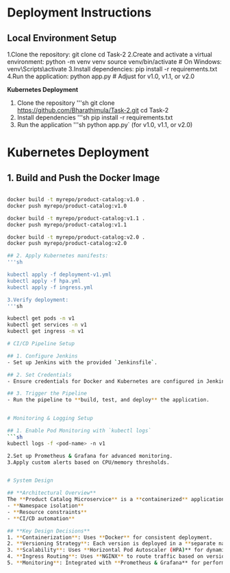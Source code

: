 # Deployment Instructions

## Local Environment Setup

1.Clone the repository:
  git clone <repo-url>
  cd Task-2
2.Create and activate a virtual environment:
  python -m venv venv
  source venv/bin/activate  # On Windows: venv\Scripts\activate
3.Install dependencies:
  pip install -r requirements.txt
4.Run the application:
  python app.py  # Adjust for v1.0, v1.1, or v2.0
  
**Kubernetes Deployment**

1. Clone the repository
   '''sh
   git clone https://github.com/Bharathimula/Task-2.git
   cd Task-2
2. Install dependencies
   '''sh
   pip install -r requirements.txt
3. Run the application
   '''sh
   python app.py` (for v1.0, v1.1, or v2.0) 


# Kubernetes Deployment

## 1. Build and Push the Docker Image
```sh

docker build -t myrepo/product-catalog:v1.0 .
docker push myrepo/product-catalog:v1.0

docker build -t myrepo/product-catalog:v1.1 .
docker push myrepo/product-catalog:v1.1

docker build -t myrepo/product-catalog:v2.0 .
docker push myrepo/product-catalog:v2.0

## 2. Apply Kubernetes manifests:
'''sh

kubectl apply -f deployment-v1.yml
kubectl apply -f hpa.yml
kubectl apply -f ingress.yml

3.Verify deployment:
'''sh

kubectl get pods -n v1
kubectl get services -n v1
kubectl get ingress -n v1

# CI/CD Pipeline Setup

## 1. Configure Jenkins
- Set up Jenkins with the provided `Jenkinsfile`.

## 2. Set Credentials
- Ensure credentials for Docker and Kubernetes are configured in Jenkins.

## 3. Trigger the Pipeline
- Run the pipeline to **build, test, and deploy** the application.


# Monitoring & Logging Setup

## 1. Enable Pod Monitoring with `kubectl logs`
```sh
kubectl logs -f <pod-name> -n v1

2.Set up Prometheus & Grafana for advanced monitoring.
3.Apply custom alerts based on CPU/memory thresholds.


# System Design

## **Architectural Overview**
The **Product Catalog Microservice** is a **containerized** application designed for **scalability** and **maintainability**. It is deployed on **Kubernetes** with:
- **Namespace isolation**
- **Resource constraints**
- **CI/CD automation**

## **Key Design Decisions**
1. **Containerization**: Uses **Docker** for consistent deployment.  
2. **Versioning Strategy**: Each version is deployed in a **separate namespace**.  
3. **Scalability**: Uses **Horizontal Pod Autoscaler (HPA)** for dynamic scaling.  
4. **Ingress Routing**: Uses **NGINX** to route traffic based on version (`/v1`, `/v1.1`, `/v2`).  
5. **Monitoring**: Integrated with **Prometheus & Grafana** for performance insights.  







